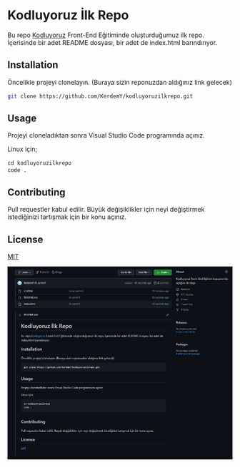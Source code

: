 # Kodluyoruz İlk Repo



Bu repo [Kodluyoruz](https://kodluyoruz.org) Front-End Eğitiminde oluşturduğumuz ilk repo. İçerisinde bir adet README dosyası, bir adet de index.html barındırıyor.

## Installation

Öncelikle projeyi clonelayın. (Buraya sizin reponuzdan aldığınız link gelecek)

```bash
git clone https://github.com/KerdemY/kodluyoruzilkrepo.git
```

## Usage

Projeyi cloneladıktan sonra Visual Studio Code programında açınız.

Linux için;

```linux
cd kodluyoruzilkrepo
code .
```
## Contributing

Pull requestler kabul edilir. Büyük değişiklikler için neyi değiştirmek istediğinizi tartışmak için bir konu açınız. 
## License 

[MIT](https://choosealicense.com/licenses/mit/)

![github](images/projess.png)


